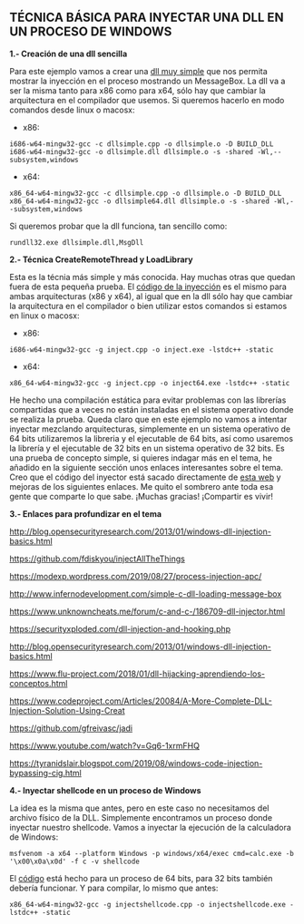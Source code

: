 ## **TÉCNICA BÁSICA PARA INYECTAR UNA DLL EN UN PROCESO DE WINDOWS**

**1.- Creación de una dll sencilla**

Para este ejemplo vamos a crear una [dll muy simple](https://github.com/g4ngli0s/chuletas/blob/master/dllinjection/dllsimple.cpp) que nos permita mostrar la inyección en el proceso mostrando un MessageBox. La dll va a ser la misma tanto para x86 como para x64, sólo hay que cambiar la arquitectura en el compilador que usemos. Si queremos hacerlo en modo comandos desde linux o macosx:

  - x86: 
  ```
  i686-w64-mingw32-gcc -c dllsimple.cpp -o dllsimple.o -D BUILD_DLL
  i686-w64-mingw32-gcc -o dllsimple.dll dllsimple.o -s -shared -Wl,--subsystem,windows
  ```
  - x64:
  ```
  x86_64-w64-mingw32-gcc -c dllsimple.cpp -o dllsimple.o -D BUILD_DLL
  x86_64-w64-mingw32-gcc -o dllsimple64.dll dllsimple.o -s -shared -Wl,--subsystem,windows
  ```
  Si queremos probar que la dll funciona, tan sencillo como:
  ```
  rundll32.exe dllsimple.dll,MsgDll
  ```
  
**2.- Técnica CreateRemoteThread y LoadLibrary**

Esta es la técnia más simple y más conocida. Hay muchas otras que quedan fuera de esta pequeña prueba. El [código de la inyección](https://github.com/g4ngli0s/chuletas/blob/master/dllinjection/inject.cpp) es el mismo para ambas arquitecturas (x86 y x64), al igual que en la dll sólo hay que cambiar la arquitectura en el compilador o bien utilizar estos comandos si estamos en linux o macosx:

  - x86: 
  ```
  i686-w64-mingw32-gcc -g inject.cpp -o inject.exe -lstdc++ -static
  ```
  - x64:
  ```
  x86_64-w64-mingw32-gcc -g inject.cpp -o inject64.exe -lstdc++ -static
  ```
He hecho una compilación estática para evitar problemas con las librerías compartidas que a veces no están instaladas en el sistema operativo donde se realiza la prueba. Queda claro que en este ejemplo no vamos a intentar inyectar mezclando arquitecturas, simplemente en un sistema operativo de 64 bits utilizaremos la libreria y el ejecutable de 64 bits, así como usaremos la librería y el ejecutable de 32 bits en un sistema operativo de 32 bits. Es una prueba de concepto simple, si quieres indagar más en el tema, he añadido en la siguiente sección unos enlaces interesantes sobre el tema. Creo que el código del inyector está sacado directamente de [esta web](https://www.unknowncheats.me/forum/c-and-c-/186709-dll-injector.html) y mejoras de los siguientes enlaces. Me quito el sombrero ante toda esa gente que comparte lo que sabe. ¡Muchas gracias! ¡Compartir es vivir!

**3.- Enlaces para profundizar en el tema**

http://blog.opensecurityresearch.com/2013/01/windows-dll-injection-basics.html

https://github.com/fdiskyou/injectAllTheThings

https://modexp.wordpress.com/2019/08/27/process-injection-apc/

http://www.infernodevelopment.com/simple-c-dll-loading-message-box

https://www.unknowncheats.me/forum/c-and-c-/186709-dll-injector.html

https://securityxploded.com/dll-injection-and-hooking.php

http://blog.opensecurityresearch.com/2013/01/windows-dll-injection-basics.html

https://www.flu-project.com/2018/01/dll-hijacking-aprendiendo-los-conceptos.html

https://www.codeproject.com/Articles/20084/A-More-Complete-DLL-Injection-Solution-Using-Creat

https://github.com/gfreivasc/jadi

https://www.youtube.com/watch?v=Gq6-1xrmFHQ

https://tyranidslair.blogspot.com/2019/08/windows-code-injection-bypassing-cig.html


**4.- Inyectar shellcode en un proceso de Windows**

La idea es la misma que antes, pero en este caso no necesitamos del archivo físico de la DLL. Simplemente encontramos un proceso donde inyectar nuestro shellcode. Vamos a inyectar la ejecución de la calculadora de Windows:

 ```
 msfvenom -a x64 --platform Windows -p windows/x64/exec cmd=calc.exe -b '\x00\x0a\x0d' -f c -v shellcode
 ```
 El [código](https://github.com/g4ngli0s/chuletas/blob/master/dllinjection/injectshellcode.cpp) está hecho para un proceso de 64 bits, para 32 bits también debería funcionar. Y para compilar, lo mismo que antes:
```
x86_64-w64-mingw32-gcc -g injectshellcode.cpp -o injectshellcode.exe -lstdc++ -static
```
  
